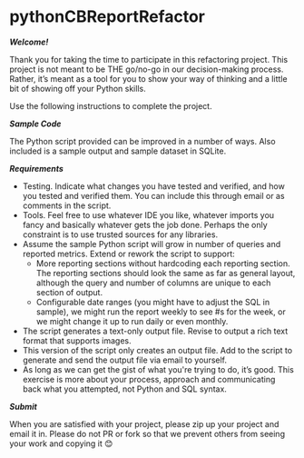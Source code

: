 # pythonCBReportRefactor

***Welcome!***

Thank you for taking the time to participate in this refactoring project.  This project is not meant to be THE go/no-go in our decision-making process.  Rather, it’s meant as a tool for you to show your way of thinking and a little bit of showing off your Python skills.

Use the following instructions to complete the project.  

***Sample Code***

The Python script provided can be improved in a number of ways.  Also included is a sample output and sample dataset in SQLite.

***Requirements***

- Testing.  Indicate what changes you have tested and verified, and how you tested and verified them. You can include this through email or as comments in the script.
- Tools.  Feel free to use whatever IDE you like, whatever imports you fancy and basically whatever gets the job done.  Perhaps the only constraint is to use trusted sources for any libraries.
- Assume the sample Python script will grow in number of queries and reported metrics.  Extend or rework the script to support:
  - More reporting sections without hardcoding each reporting section.  The reporting sections should look the same as far as general layout, although the query and number of columns are unique to each section of output.
  - Configurable date ranges (you might have to adjust the SQL in sample), we might run the report weekly to see #s for the week, or we might change it up to run daily or even monthly.
- The script generates a text-only output file.  Revise to output a rich text format that supports images.
- This version of the script only creates an output file.  Add to the script to generate and send the output file via email to yourself.
- As long as we can get the gist of what you're trying to do, it’s good.  This exercise is more about your process, approach and communicating back what you attempted, not Python and SQL syntax.

***Submit***

When you are satisfied with your project, please zip up your project and email it in.
Please do not PR or fork so that we prevent others from seeing your work and copying it 😊
